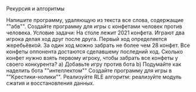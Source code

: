 Рекурсия и алгоритмы

Напишите программу, удаляющую из текста все слова, содержащие ""абв"".
Создайте программу для игры с конфетами человек против человека.
Условие задачи: На столе лежит 2021 конфета. Играют два игрока делая ход друг после друга. Первый ход определяется жеребьёвкой. За один ход можно забрать не более чем 28 конфет. Все конфеты оппонента достаются сделавшему последний ход. Сколько конфет нужно взять первому игроку, чтобы забрать все конфеты у своего конкурента?
a) Добавьте игру против бота
b) Подумайте как наделить бота ""интеллектом""
Создайте программу для игры в ""Крестики-нолики"".
Реализуйте RLE алгоритм: реализуйте модуль сжатия и восстановления данных.

